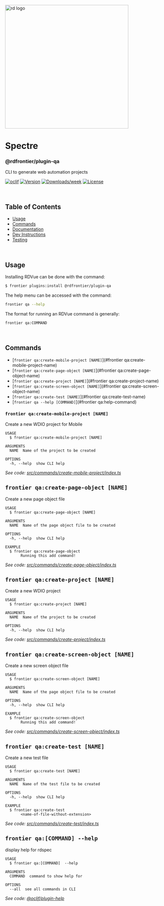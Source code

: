 <div align="left">
  <br/>
  <a href="https://www.realdecoy.com/jamaica/" title="REALDECOY">
    <img width=400px src="https://www.realdecoy.com/wp-content/uploads/2019/02/Realdecoy-logo-transparent.png" alt="rd logo">
  </a>
  <br/>
</div>


# Spectre

### @rdfrontier/plugin-qa
CLI to generate web automation projects

[![oclif](https://img.shields.io/badge/cli-oclif-brightgreen.svg)](https://oclif.io)
[![Version](https://img.shields.io/npm/v/rdspec.svg)](https://npmjs.org/package/rdspec)
[![Downloads/week](https://img.shields.io/npm/dw/rdspec.svg)](https://npmjs.org/package/rdspec)
[![License](https://img.shields.io/npm/l/rdspec.svg)](https://github.com/OrandiH/rdspec/blob/master/package.json)

&nbsp; &nbsp; &nbsp;

<!-- custom-toc -->

## Table of Contents

- [Usage](#usage)
- [Commands ](#options)
- [Documentation](https://realdecoy.github.io/rdvue/)
- [Dev Instructions](#Development)
- [Testing](#Testing)
<!-- custom-tocstop -->

&nbsp; &nbsp; &nbsp;

## Usage
 
<!-- custom-usage -->
Installing RDVue can be done with the command:
```bash
$ frontier plugins:install @rdfrontier/plugin-qa
```

The help menu can be accessed with the command:

```bash
frontier qa --help
```

The format for running an RDVue command is generally: 

```bash
frontier qa:COMMAND
```
<!-- custom-usagestop -->

&nbsp; &nbsp; &nbsp;


## Commands

<!-- custom-commands --> 

- [`frontier qa:create-mobile-project [NAME]`](#frontier qa:create-mobile-project-name)
- [`frontier qa:create-page-object [NAME]`](#frontier qa:create-page-object-name)
- [`frontier qa:create-project [NAME]`](#frontier qa:create-project-name)
- [`frontier qa:create-screen-object [NAME]`](#frontier qa:create-screen-object-name)
- [`frontier qa:create-test [NAME]`](#frontier qa:create-test-name)
- [`frontier qa --help [COMMAND]`](#frontier qa:help-command)


### `frontier qa:create-mobile-project [NAME]`

Create a new WDIO project for Mobile

```
USAGE
  $ frontier qa:create-mobile-project [NAME]

ARGUMENTS
  NAME  Name of the project to be created

OPTIONS
  -h, --help  show CLI help
```

_See code:
[src/commands/create-mobile-project/index.ts](https://github.com/realdecoy/frontier/blob/main/packages/frontier-plugins/plugin-qa/src/commands/qa/create-mobile-project/index.ts)_

## `frontier qa:create-page-object [NAME]`

Create a new page object file

```
USAGE
  $ frontier qa:create-page-object [NAME]

ARGUMENTS
  NAME  Name of the page object file to be created

OPTIONS
  -h, --help  show CLI help

EXAMPLE
  $ frontier qa:create-page-object
       Running this add command!
```

_See code:
[src/commands/create-page-object/index.ts](https://github.com/realdecoy/frontier/blob/main/packages/frontier-plugins/plugin-qa/src/commands/qa/create-page-object/index.ts)_

## `frontier qa:create-project [NAME]`

Create a new WDIO project

```
USAGE
  $ frontier qa:create-project [NAME]

ARGUMENTS
  NAME  Name of the project to be created

OPTIONS
  -h, --help  show CLI help
```

_See code:
[src/commands/create-project/index.ts](https://github.com/realdecoy/frontier/blob/main/packages/frontier-plugins/plugin-qa/src/commands/qa/create-project/index.ts)_

## `frontier qa:create-screen-object [NAME]`

Create a new screen object file

```
USAGE
  $ frontier qa:create-screen-object [NAME]

ARGUMENTS
  NAME  Name of the page object file to be created

OPTIONS
  -h, --help  show CLI help

EXAMPLE
  $ frontier qa:create-screen-object
       Running this add command!
```

_See code:
[src/commands/create-screen-object/index.ts](https://github.com/realdecoy/frontier/blob/main/packages/frontier-plugins/plugin-qa/src/commands/qa/create-screen-object/index.ts)_

## `frontier qa:create-test [NAME]`

Create a new test file

```
USAGE
  $ frontier qa:create-test [NAME]

ARGUMENTS
  NAME  Name of the test file to be created

OPTIONS
  -h, --help  show CLI help

EXAMPLE
  $ frontier qa:create-test
       <name-of-file-without-extension>
```

_See code:
[src/commands/create-test/index.ts](https://github.com/realdecoy/frontier/blob/main/packages/frontier-plugins/plugin-qa/src/commands/qa/create-test/index.ts)_

## `frontier qa:[COMMAND] --help `

display help for rdspec

```
USAGE
  $ frontier qa:[COMMAND]  --help 

ARGUMENTS
  COMMAND  command to show help for

OPTIONS
  --all  see all commands in CLI
```

_See code:
[@oclif/plugin-help](https://github.com/oclif/plugin-help/blob/v3.2.2/src/commands/help.ts)_

<!-- commandsstop -->
